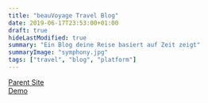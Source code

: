 ```yaml
---
title: "beauVoyage Travel Blog"
date: 2019-06-17T23:53:00+01:00
draft: true
hideLastModified: true
summary: "Ein Blog deine Reise basiert auf Zeit zeigt"
summaryImage: "symphony.jpg"
tags: ["travel", "blog", "platform"]
---
```


[Parent Site](https://beau.voyage)  
[Demo](https://symphony.beau.voyage)
